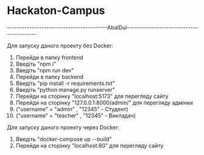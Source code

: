 # Hackaton-Campus
-----------------------------------------AbalDui-----------------------------------------

Для запуску даного проекту без Docker:

1. Перейди в папку frontend
2. Введіть "npm i"
3. Введіть "npm run dev"
4. Перейди в папку backend
5. Введіть "pip install -r requirements.txt"
6. Введіть "python manage.py runserver"
7. Перейди на сторінку "localhost:5173" для перегляду сайту
8. Перейди на сторінку "127.0.0.1:8000/admin/" для перегляду адмінки 
9. ("username" = "admin" , "12345" - Студент)
10. ("username" = "teacher" , "12345" - Викладач)

Для запуску даного проекту через Docker:

1. Введіть "docker-compose up --build"
2. Перейди на сторінку "localhost:80" для перегляду сайту
